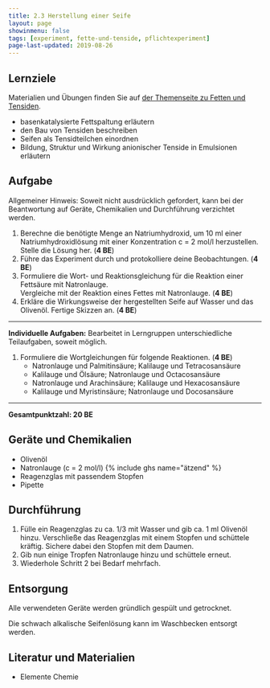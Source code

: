 ```yaml
---
title: 2.3 Herstellung einer Seife
layout: page
showinmenu: false
tags: [experiment, fette-und-tenside, pflichtexperiment]
page-last-updated: 2019-08-26
---
```


## Lernziele

Materialien und Übungen finden Sie auf [der Themenseite zu Fetten und Tensiden](/themen/fette-und-tenside).

- basenkatalysierte Fettspaltung erläutern
- den Bau von Tensiden beschreiben
- Seifen als Tensidteilchen einordnen
- Bildung, Struktur und Wirkung anionischer Tenside in Emulsionen erläutern

## Aufgabe

Allgemeiner Hinweis: Soweit nicht ausdrücklich gefordert, kann bei der Beantwortung auf Geräte, Chemikalien und Durchführung verzichtet werden.

1. Berechne die benötigte Menge an Natriumhydroxid, um 10 ml einer Natriumhydroxidlösung mit einer Konzentration c = 2 mol/l herzustellen. Stelle die Lösung her. (**4 BE**)
2. Führe das Experiment durch und protokolliere deine Beobachtungen. (**4 BE**)
3. Formuliere die Wort- und Reaktionsgleichung für die Reaktion einer Fettsäure mit Natronlauge.<br />
   Vergleiche mit der Reaktion eines Fettes mit Natronlauge. (**4 BE**)
4. Erkläre die Wirkungsweise der hergestellten Seife auf Wasser und das Olivenöl. Fertige Skizzen an. (**4 BE**)

---

**Individuelle Aufgaben:** Bearbeitet in Lerngruppen unterschiedliche Teilaufgaben, soweit möglich.

1. Formuliere die Wortgleichungen für folgende Reaktionen. (**4 BE**)
	* Natronlauge und Palmitinsäure; Kalilauge und Tetracosansäure
	* Kalilauge und Ölsäure; Natronlauge und Octacosansäure
	* Natronlauge und Arachinsäure; Kalilauge und Hexacosansäure
	* Kalilauge und Myristinsäure; Natronlauge und Docosansäure

---

**Gesamtpunktzahl: 20 BE**

## Geräte und Chemikalien

* Olivenöl
* Natronlauge (c = 2 mol/l) {% include ghs name="ätzend" %}
* Reagenzglas mit passendem Stopfen
* Pipette

## Durchführung

1. Fülle ein Reagenzglas zu ca. 1/3 mit Wasser und gib ca. 1 ml Olivenöl hinzu. Verschließe das Reagenzglas mit einem Stopfen und schüttele kräftig. Sichere dabei den Stopfen mit dem Daumen.
2. Gib nun einige Tropfen Natronlauge hinzu und schüttele erneut.
3. Wiederhole Schritt 2 bei Bedarf mehrfach.

## Entsorgung

Alle verwendeten Geräte werden gründlich gespült und getrocknet.

Die schwach alkalische Seifenlösung kann im Waschbecken entsorgt werden.

## Literatur und Materialien

* Elemente Chemie
